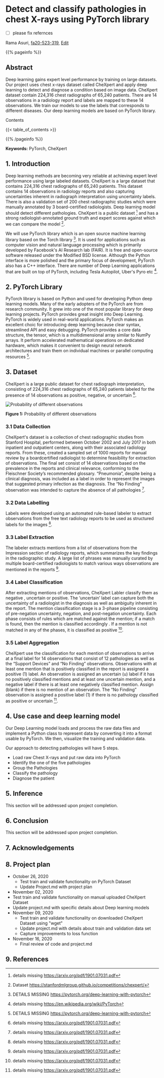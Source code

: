 # Detect and classify pathologies in chest X-rays using PyTorch library

-[ ] please fix refernces

Rama Asuri, [fa20-523-319](https://github.com/cybertraining-dsc/fa20-523-319/), [Edit](https://github.com/cybertraining-dsc/fa20-523-319/blob/master/project/project.md)

{{% pageinfo %}}

## Abstract

Deep learning gains expert level performance by training on large datasets. Our project uses chest x-rays dataset 
called CheXpert and apply deep learning to detect and diagnose a condition based on image data. CheXpert dataset 
contain 224,316 chest radiographs of 65,240 patients. There are 14 observations in a radiology report and labels are 
mapped to these 14 observations. We train our models to use the labels that corresponds to different diseases. Our 
deep learning models are based on PyTorch library.


Contents

{{< table_of_contents >}}

{{% /pageinfo %}}

**Keywords:** PyTorch, CheXpert


## 1. Introduction

Deep learning methods are becoming very reliable at achieving expert level performance using large labeled datasets. 
CheXpert is a large dataset that contains 224,316 chest radiographs of 65,240 patients. This dataset contains
14 observations in radiology reports and also capturing uncertainties inherent in radiograph interpretation using
uncertainty labels. There is also a validation set of 200 chest radiographic studies which were manually annotated 
by 3 board-certified radiologists. Deep learning model should detect different pathologies. CheXpert is a public 
dataset [^3] and has a strong radiologist-annotated ground truth and expert scores against which we can compare 
the model [^1].

We will use PyTorch library which is an open source machine learning library based on the Torch library [^2]. It is 
used for applications such as computer vision and natural language processing which is primarily developed by 
Facebook's AI Research lab (FAIR). It is free and open-source software released under the Modified BSD license.
Although the Python interface is more polished and the primary focus of development, PyTorch also has a C++ interface. 
There are number of Deep Learning applications that are built on top of PyTorch, including Tesla Autopilot, Uber's 
Pyro etc [^4].

## 2. PyTorch Library
PyTorch library is based on Python and used for developing Python deep learning models. Many of the early adopters 
of the PyTorch are from research community. It grew into one of the most popular library for deep learning projects. 
PyTorch provides great insight into Deep Learning. PyTorch is widely used in real-world applications. PyTorch makes an
excellent choic for introducing deep learning because clear syntax, streamlined API and easy debugging. PyTorch 
provides a core data structure, the tensor, which is a multidimensional array similar to NumPy arrays. It perform 
accelerated mathematical operations on dedicated hardware, which makes it convenient to design neural network 
architectures and train them on individual machines or parallel computing resources [^2].

## 3. Dataset
CheXpert is a large public dataset for chest radiograph interpretation, consisting of 224,316 chest radiographs
of 65,240 patients labeled for the presence of 14 observations as positive, negative, or uncertain [^3].


![Probability of different observations](https://github.com/cybertraining-dsc/fa20-523-319/raw/master/project/images/chest_disease.png)

**Figure 1:** Probability of different observations



### 3.1 Data Collection
CheXpert's dataset is a collection of chest radiographic studies from Stanford Hospital, performed between October 
2002 and July 2017 in both inpatient and outpatient centers, along with their associated radiology reports. 
From these, created a sampled set of 1000 reports for manual review by a boardcertified radiologist to determine
feasibility for extraction of observations. The final set consist of 14 observations based on the prevalence in the 
reports and clinical relevance, conforming to the Fleischner Society’s recommended glossary. “Pneumonia”, despite 
being a clinical diagnosis, was included as a label in order to represent the images that suggested primary 
infection as the diagnosis. The “No Finding” observation was intended to capture the absence of all pathologies [^3].

### 3.2 Data Labelling
Labels were developed using an automated rule-based labeler to extract observations from the free text radiology 
reports to be used as structured labels for the images [^3]. 

### 3.3 Label Extraction
The labeler extracts mentions from a list of observations from the Impression section of radiology reports, which 
summarizes the key findings in the radiographic study. A large list of phrases was manually curated by multiple 
board-certified radiologists to match various ways observations are mentioned in the reports [^3].

### 3.4 Label Classification
After extracting mentions of observations, CheXpert Labler classify them as negative , uncertain or positive. 
The ‘uncertain’ label can capture both the uncertainty of a radiologist in the diagnosis as well as ambiguity 
inherent in the report. The mention classification stage is a 3-phase pipeline consisting of pre-negation uncertainty, 
negation, and post-negation uncertainty. Each phase consists of rules which are matched against the mention; if a 
match is found, then the mention is classified accordingly . If a mention is not matched in any of the phases, it is 
classified as positive [^3].

### 3.5 Label Aggregation

CheXpert use the classification for each mention of observations to arrive at a final label for 14 observations that 
consist of 12 pathologies as well as the “Support Devices” and “No Finding” observations. Observations with at least 
one mention that is positively classified in the report is assigned a positive (1) label. An observation is assigned 
an uncertain (u) label if it has no positively classified mentions and at least one uncertain mention, and a negative
label if there is at least one negatively classified mention. Assign (blank) if there is no mention of an observation.
The “No Finding” observation is assigned a positive label (1) if there is no pathology classified as positive 
or uncertain [^3].

## 4. Use case and deep learning model

Our Deep Learning model loads and process the raw data files and implement a Python class to represent data by 
converting it into a format usable by PyTorch. We then, visualize the training and validation data. 

Our approach to detecting pathologies will have 5 steps.

* Load raw Chest X-rays and put raw data into PyTorch
* Identify the one of the five pathologies
* Group the Pathologies
* Classify the pathology
* Diagnose the patient 

## 5. Inference

This section will be addressed upon project completion.

## 6. Conclusion

This section will be addressed upon project completion.

## 7. Acknowledgements

## 8. Project plan

* October 26, 2020
  * Test train and validate functionality on PyTorch Dataset
  * Update Project.md with project plan
*  November 02, 2020
  * Test train and validate functionality on manual uploaded CheXpert Dataset 
  * Update project.md with specific details about Deep learning models
* November 09, 2020
  * Test train and validate functionality on downloaded CheXpert Dataset using "wget" 
  * Update project.md with details about train and validation data set
  * Capture improvements to loss function
* November 16, 2020
  * Final review of code and project.md

## 9. References

[^1]: Dataset <https://stanfordmlgroup.github.io/competitions/chexpert/>

[^2]: DETAILS MISSING  <https://pytorch.org/deep-learning-with-pytorch>

[^3]: details missing <https://arxiv.org/pdf/1901.07031.pdf>

[^4]: details missing <https://en.wikipedia.org/wiki/PyTorch>
